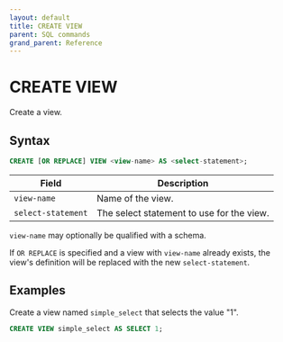 ```yaml
---
layout: default
title: CREATE VIEW
parent: SQL commands
grand_parent: Reference
---
```


# CREATE VIEW

Create a view.

## Syntax

```sql
CREATE [OR REPLACE] VIEW <view-name> AS <select-statement>;
```

| Field              | Description                               |
| ------------------ | ----------------------------------------- |
| `view-name`        | Name of the view.                         |
| `select-statement` | The select statement to use for the view. |

`view-name` may optionally be qualified with a schema.

If `OR REPLACE` is specified and a view with `view-name` already exists, the
view's definition will be replaced with the new `select-statement`.

## Examples

Create a view named `simple_select` that selects the value "1".

```sql
CREATE VIEW simple_select AS SELECT 1;
```
